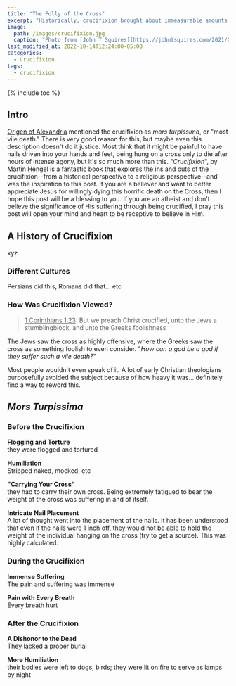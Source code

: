 ```yaml
---
title: "The Folly of the Cross"
excerpt: "Historically, crucifixion brought about immeasurable amounts of suffering. Most Christians do not ponder just how horrible of a death being crucified was for our Lord and Savior."
image: 
  path: /images/crucifixion.jpg
  caption: "Photo from [John T Squires](https://johntsquires.com/2021/03/26/reading-the-crucifixion-as-a-scene-of-public-shaming)"
last_modified_at: 2022-10-14T12:24:00-05:00
categories:
  - Crucifixion
tags: 
  - crucifixion
---
```


{% include toc %}

## Intro
[Origen of Alexandria](https://iep.utm.edu/origen-of-alexandria/) mentioned the crucifixion as *mors turpissima*, or "most vile death." There is very good reason for this, but maybe even this description doesn't do it justice. Most think that it might be painful to have nails driven into your hands and feet, being hung on a cross only to die after hours of intense agony, but it's so much more than this. "*Crucifixion*", by Martin Hengel is a fantastic book that explores the ins and outs of the crucifixion--from a historical perspective to a religious perspective--and was the inspiration to this post. If you are a believer and want to better appreciate Jesus for willingly dying this horrific death on the Cross, then I hope this post will be a blessing to you. If you are an atheist and don't believe the significance of His suffering through being crucified, I pray this post will open your mind and heart to be receptive to believe in Him.


## A History of Crucifixion
xyz
### Different Cultures
Persians did this, Romans did that... etc
### How Was Crucifixion Viewed?
> <u>1 Corinthians 1:23</u>: But we preach Christ crucified, unto the Jews a stumblingblock, and unto the Greeks foolishness

The Jews saw the cross as highly offensive, where the Greeks saw the cross as something foolish to even consider. "*How can a god be a god if they suffer such a vile death?*"

Most people wouldn't even speak of it. A lot of early Christian theologians purposefully avoided the subject because of how heavy it was... definitely find a way to reword this.

## *Mors Turpissima*
### Before the Crucifixion
**Flogging and Torture**<br>
they were flogged and tortured

**Humiliation**<br>
Stripped naked, mocked, etc

**"Carrying Your Cross"**<br>
they had to carry their own cross. Being extremely fatigued to bear the weight of the cross was suffering in and of itself. 

**Intricate Nail Placement**<br>
A lot of thought went into the placement of the nails. It has been understood that even if the nails were 1 inch off, they would not be able to hold the weight of the individual hanging on the cross (try to get a source). This was highly calculated. 


### During the Crucifixion
**Immense Suffering**<br>
The pain and suffering was immense

**Pain with Every Breath**<br>
Every breath hurt

### After the Crucifixion
**A Dishonor to the Dead**<br>
They lacked a proper burial

**More Humiliation**<br>
their bodies were left to dogs, birds; they were lit on fire to serve as lamps by night
